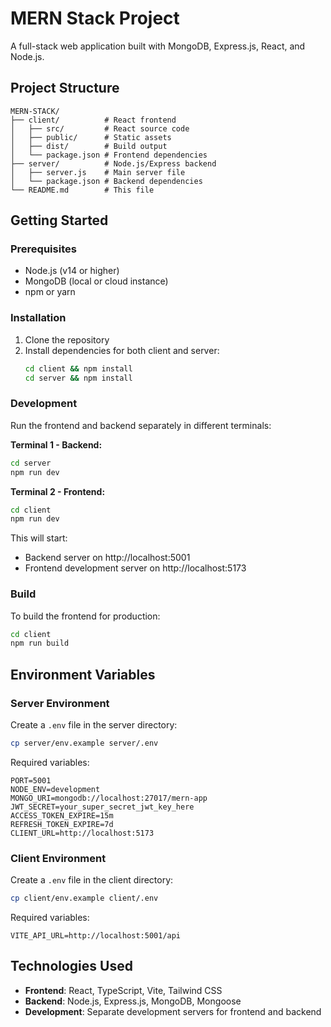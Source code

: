 # MERN Stack Project

A full-stack web application built with MongoDB, Express.js, React, and Node.js.

## Project Structure

```
MERN-STACK/
├── client/          # React frontend
│   ├── src/         # React source code
│   ├── public/      # Static assets
│   ├── dist/        # Build output
│   └── package.json # Frontend dependencies
├── server/          # Node.js/Express backend
│   ├── server.js    # Main server file
│   └── package.json # Backend dependencies
└── README.md        # This file
```

## Getting Started

### Prerequisites
- Node.js (v14 or higher)
- MongoDB (local or cloud instance)
- npm or yarn

### Installation

1. Clone the repository
2. Install dependencies for both client and server:
   ```bash
   cd client && npm install
   cd server && npm install
   ```

### Development

Run the frontend and backend separately in different terminals:

**Terminal 1 - Backend:**
```bash
cd server
npm run dev
```

**Terminal 2 - Frontend:**
```bash
cd client
npm run dev
```

This will start:
- Backend server on http://localhost:5001
- Frontend development server on http://localhost:5173

### Build

To build the frontend for production:
```bash
cd client
npm run build
```

## Environment Variables

### Server Environment
Create a `.env` file in the server directory:
```bash
cp server/env.example server/.env
```

Required variables:
```
PORT=5001
NODE_ENV=development
MONGO_URI=mongodb://localhost:27017/mern-app
JWT_SECRET=your_super_secret_jwt_key_here
ACCESS_TOKEN_EXPIRE=15m
REFRESH_TOKEN_EXPIRE=7d
CLIENT_URL=http://localhost:5173
```

### Client Environment
Create a `.env` file in the client directory:
```bash
cp client/env.example client/.env
```

Required variables:
```
VITE_API_URL=http://localhost:5001/api
```

## Technologies Used

- **Frontend**: React, TypeScript, Vite, Tailwind CSS
- **Backend**: Node.js, Express.js, MongoDB, Mongoose
- **Development**: Separate development servers for frontend and backend